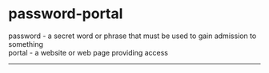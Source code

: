 
# password-portal  

password - a secret word or phrase that must be used to gain admission to something  
portal - a website or web page providing access  

---  



